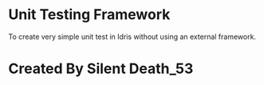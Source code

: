 # Unit Testing Framework
To create very simple unit test in Idris without using an external framework.

# Created By Silent Death_53
